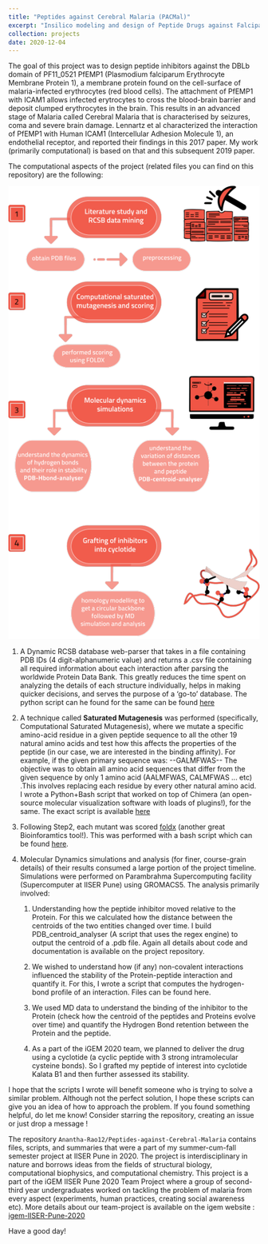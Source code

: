 ```yaml
---
title: "Peptides against Cerebral Malaria (PACMal)"
excerpt: "Insilico modeling and design of Peptide Drugs against Falciparum Cerebral malaria"
collection: projects
date: 2020-12-04
---
```


The goal of this project was to design peptide inhibitors against the DBLb domain of PF11_0521 PfEMP1 (Plasmodium falciparum Erythrocyte Membrane Protein 1), a membrane protein found on the cell-surface of malaria-infected erythrocytes (red blood cells). The attachment of PfEMP1 with ICAM1 allows infected erytrocytes to cross the blood-brain barrier and deposit clumped erythrocytes in the brain. This results in an advanced stage of Malaria called Cerebral Malaria that is characterised by seizures, coma and severe brain damage. Lennartz et al characterized the interaction of PfEMP1 with Human ICAM1 (Intercellular Adhesion Molecule 1), an endothelial receptor, and reported their findings in this 2017 paper. My work (primarily computational) is based on that and this subsequent 2019 paper.

The computational aspects of the project (related files you can find on this repository) are the following:

![PACMal Workflow](/images/T--IISER-Pune-India--model1.png)

1. A Dynamic RCSB database web-parser that takes in a file containing PDB IDs (4 digit-alphanumeric value) and returns a .csv file containing all required information about each interaction after parsing the worldwide Protein Data Bank. This greatly reduces the time spent on analyzing the details of each structure individually, helps in making quicker decisions, and serves the purpose of a ‘go-to’ database. The python script can he found for the same can be found [here](https://github.com/Anantha-Rao12/Peptides-against-Cerebral-Malaria/tree/master/Preprocessing-data)
    
2. A technique called **Saturated Mutagenesis** was performed (specifically, Computational Saturated Mutagenesis), where we mutate a specific amino-acid residue in a given peptide sequence to all the other 19 natural amino acids and test how this affects the properties of the peptide (in our case, we are interested in the binding affinity). For example, if the given primary sequence was:
            --GALMFWAS--
The objective was to obtain all amino acid sequences that differ from the given sequence by only 1 amino acid (AALMFWAS, CALMFWAS ... etc) .This involves replacing each residue by every other natural amino acid. I wrote a Python+Bash script that worked on top of Chimera (an open-source molecular visualization software with loads of plugins!), for the same. The exact script is available [here](https://github.com/Anantha-Rao12/Peptides-against-Cerebral-Malaria/blob/master/Preprocessing-data/preprocessing-functions.py)
                    
3.  Following Step2, each mutant was scored [foldx](http://foldxsuite.crg.eu/) (another great Bioinforamtics tool!). This was performed with a bash script which can be found [here](https://github.com/Anantha-Rao12/Peptides-against-Cerebral-Malaria/tree/master/SM-and-scoring-analysis/Param-scripts).
                        
4. Molecular Dynamics simulations and analysis (for finer, course-grain details) of their results consumed a large portion of the project timeline. Simulations were performed on Parambrahma Supercomputing facility (Supercomputer at IISER Pune) using GROMACS5. The analysis primarily involved:
                            
    1. Understanding how the peptide inhibitor moved relative to the Protein. For this we calculated how the distance between the centroids of the two entities changed over time. I build PDB_centroid_analyser (A script that uses the regex engine) to output the centroid of a .pdb file. Again all details about code and documentation is available on the project repository. 
                                    
    2. We wished to understand how (if any) non-covalent interactions influenced the stability of the Protein-peptide interaction and quantify it. For this, I wrote a script that computes the hydrogen-bond profile of an interaction. Files can be found here.
                                            
    3. We used MD data to understand the binding of the inhibitor to the Protein (check how the centroid of the peptides and Proteins evolve over time) and quantify the Hydrogen Bond retention between the Protein and the peptide.
                                                    
    4. As a part of the iGEM 2020 team, we planned to deliver the drug using a cyclotide (a cyclic peptide with 3 strong intramolecular cysteine bonds). So I grafted my peptide of interest into cyclotide Kalata B1 and then further assessed its stability.
                                                            
I hope that the scripts I wrote will benefit someone who is trying to solve a similar problem. Although not the perfect solution, I hope these scripts can give you an idea of how to approach the problem. If you found something helpful, do let me know! Consider starring the repository, creating an issue or just drop a message !
 
 The repository `Anantha-Rao12/Peptides-against-Cerebral-Malaria` contains files, scripts, and summaries that were a part of my summer-cum-fall semester project at IISER Pune in 2020. The project is interdisciplinary in nature and borrows ideas from the fields of structural biology, computational biophysics, and computational chemistry. This project is a part of the iGEM IISER Pune 2020 Team Project where a group of second-third year undergraduates worked on tackling the problem of malaria from every aspect (experiments, human practices, creating social awareness etc). More details about our team-project is available on the igem website : [igem-IISER-Pune-2020](https://2020.igem.org/Team:IISER-Pune-India)
 
Have a good day!
